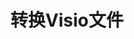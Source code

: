 ﻿---
title: 转换Visio文件
linktitle: 转换Visio文件
type: docs
weight: 40
url: /zh/python-net/converting/
description: 本节包含对使用 Aspose.Diagram 库在 Python 上转换 Visio 文档的所有可能选项的描述。
---
